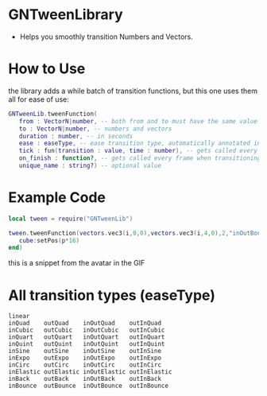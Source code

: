 # GNTweenLibrary
* Helps you smoothly transition Numbers and Vectors.
  
# How to Use
the library adds a while batch of transition functions, but this one uses them all for ease of use:
```lua
GNTweenLib.tweenFunction(
   from : VectorN|number, -- both from and to must have the same value type
   to : VectorN|number, -- numbers and vectors
   duration : number, -- in seconds
   ease : easeType, -- ease transition type, automatically annotated in VScode
   tick : fun(transition : value, time : number), -- gets called every frame when transitioning
   on_finish : function?, -- gets called every frame when transitioning
   unique_name : string?) -- optional value
```
# Example Code
```lua
local tween = require("GNTweenLib")

tween.tweenFunction(vectors.vec3(i,0,0),vectors.vec3(i,4,0),2,"inOutBounce",function (p)
   cube:setPos(p*16)
end)
```
this is a snippet from the avatar in the GIF

# All transition types (easeType)
```
linear
inQuad    outQuad    inOutQuad    outInQuad
inCubic   outCubic   inOutCubic   outInCubic
inQuart   outQuart   inOutQuart   outInQuart
inQuint   outQuint   inOutQuint   outInQuint
inSine    outSine    inOutSine    outInSine
inExpo    outExpo    inOutExpo    outInExpo
inCirc    outCirc    inOutCirc    outInCirc
inElastic outElastic inOutElastic outInElastic
inBack    outBack    inOutBack    outInBack
inBounce  outBounce  inOutBounce  outInBounce
```